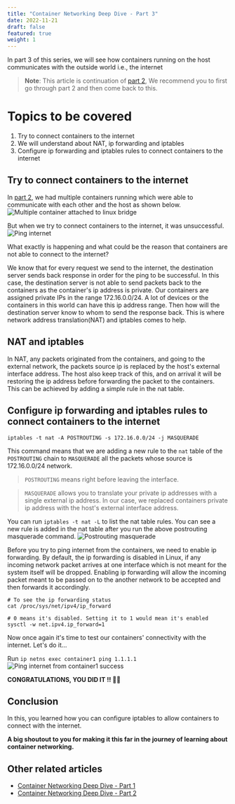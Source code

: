 ```yaml
---
title: "Container Networking Deep Dive - Part 3"
date: 2022-11-21
draft: false
featured: true
weight: 1
---
```


In part 3 of this series, we will see how containers running on the host communicates with the outside world i.e., the internet

> **Note**: This article is continuation of [part 2](/blog/container-networking-deep-dive-p2/), We recommend you to first go through
part 2 and then come back to this.

# Topics to be covered
1. Try to connect containers to the internet
2. We will understand about NAT, ip forwarding and iptables
3. Configure ip forwarding and iptables rules to connect containers to the internet

## Try to connect containers to the internet

In [part 2](/blog/container-networking-deep-dive-p2/), we had multiple containers running which were able to communicate with
each other and the host as shown below.
![Multiple container attached to linux bridge](/images/blog/container-networking-deep-dive-p2/containers-attached-to-bridge.png)

But when we try to connect containers to the internet, it was unsuccessful.
![Ping internet](/images/blog/container-networking-deep-dive-p2/ping-internet.png)

What exactly is happening and what could be the reason that containers are not able to connect to the internet?

We know that for every request we send to the internet, the destination server sends back response in order for the
ping to be successful. In this case, the destination server is not able to send packets back to the containers as the
container's ip address is private. Our containers are assigned private IPs in the range 172.16.0.0/24. A lot of devices or 
the containers in this world can have this ip address range. Then how will the destination server know to whom to send
the response back. This is where network address translation(NAT) and iptables comes to help.

## NAT and iptables

In NAT, any packets originated from the containers, and going to the external network, the packets source ip is replaced by 
the host's external interface address. The host also keep track of this, and on arrival it will be restoring the ip address
before forwarding the packet to the containers. This can be achieved by adding a simple rule in the nat table.

## Configure ip forwarding and iptables rules to connect containers to the internet

```shell
iptables -t nat -A POSTROUTING -s 172.16.0.0/24 -j MASQUERADE
```
This command means that we are adding a new rule to the `nat` table of the `POSTROUTING` chain to `MASQUERADE` all the
packets whose source is 172.16.0.0/24 network.

> `POSTROUTING` means right before leaving the interface.  

> `MASQUERADE` allows you to translate your private ip addresses with a single external ip address. In our case, we
> replaced containers private ip address with the host's external interface address.

You can run `iptables -t nat -L` to list the nat table rules. You can see a new rule is added in the nat table 
after you run the above postrouting masquerade command.
![Postrouting masquerade](/images/blog/container-networking-deep-dive-p3/masquerde-command-terminal.png)

Before you try to ping internet from the containers, we need to enable ip forwarding. By default, the ip forwarding is
disabled in Linux, if any incoming network packet arrives at one interface which is not meant for the system itself will be
dropped. Enabling ip forwarding will allow the incoming packet meant to be passed on to the another network to be accepted and
then forwards it accordingly.

```shell
# To see the ip forwarding status
cat /proc/sys/net/ipv4/ip_forward

# 0 means it's disabled. Setting it to 1 would mean it's enabled
sysctl -w net.ipv4.ip_forward=1
```

Now once again it's time to test our containers' connectivity with the internet. Let's do it...

Run `ip netns exec container1 ping 1.1.1.1`
![Ping internet from container1 success](/images/blog/container-networking-deep-dive-p3/ping-internet-success.png)

**CONGRATULATIONS, YOU DID IT !! 🥳🎉**

## Conclusion

In this, you learned how you can configure iptables to allow containers to connect with the internet.

**A big shoutout to you for making it this far in the journey of learning about container networking.**

## Other related articles
- [Container Networking Deep Dive - Part 1](/blog/container-networking-deep-dive-p1/)
- [Container Networking Deep Dive - Part 2](/blog/container-networking-deep-dive-p2/)